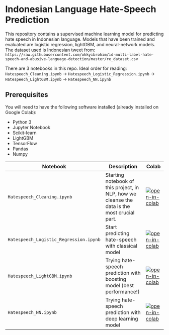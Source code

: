 # Indonesian Language Hate-Speech Prediction
This repository contains a supervised machine learning model for predicting hate speech in Indonesian language. Models that have been trained and evaluated 
are logistic regression, lightGBM, and neural-network models. 
The dataset used is Indonesian tweet from: 
`https://raw.githubusercontent.com/okkyibrohim/id-multi-label-hate-speech-and-abusive-language-detection/master/re_dataset.csv`

There are 3 notebooks in this repo. Ideal order for reading:
`Hatespeech_Cleaning.ipynb` -> `Hatespeech_Logistic_Regression.ipynb` -> `Hatespeech_LightGBM.ipynb` -> `Hatespeech_NN.ipynb`

## Prerequisites
You will need to have the following software installed (already installed on Google Colab):

- Python 3
- Jupyter Notebook
- Scikit-learn
- LightGBM
- TensorFlow
- Pandas
- Numpy

Notebook | Description | Colab
------------- | ------------- | -------------
`Hatespeech_Cleaning.ipynb` | Starting notebook of this project, in NLP, how we cleanse the data is the most crucial part.| [![open-in-colab]](https://colab.research.google.com/drive/1Mn0TFFP0nwD31hcfPa6_Q1VC6pQhg0SJ?usp=sharing)
`Hatespeech_Logistic_Regression.ipynb` | Start predicting hate-speech with classical model | [![open-in-colab]](https://colab.research.google.com/drive/1IHP1ZK2zdXqxoqkU1tjow1SeSiHXfcGP?usp=sharing)
`Hatespeech_LightGBM.ipynb` | Trying hate-speech prediction with boosting model (best performance!) | [![open-in-colab]](https://colab.research.google.com/drive/1G-g2jN4ZaRYQM9xIOQj1nRqfxUiv0mkX?usp=sharing)
`Hatespeech_NN.ipynb` | Trying hate-speech prediction with deep learning model | [![open-in-colab]](https://colab.research.google.com/drive/1lHJcip92ybxK5UE6UfKTxFWLsEDDFiwF?usp=sharing)


[open-in-colab]: https://colab.research.google.com/assets/colab-badge.svg
